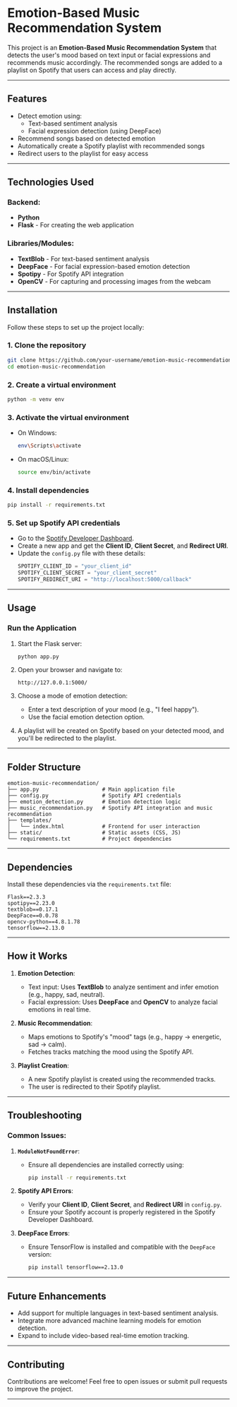 # **Emotion-Based Music Recommendation System**

This project is an **Emotion-Based Music Recommendation System** that detects the user's mood based on text input or facial expressions and recommends music accordingly. The recommended songs are added to a playlist on Spotify that users can access and play directly.

---

## **Features**

- Detect emotion using:
  - Text-based sentiment analysis
  - Facial expression detection (using DeepFace)
- Recommend songs based on detected emotion
- Automatically create a Spotify playlist with recommended songs
- Redirect users to the playlist for easy access

---

## **Technologies Used**

### Backend:
- **Python**
- **Flask** - For creating the web application

### Libraries/Modules:
- **TextBlob** - For text-based sentiment analysis
- **DeepFace** - For facial expression-based emotion detection
- **Spotipy** - For Spotify API integration
- **OpenCV** - For capturing and processing images from the webcam

---

## **Installation**

Follow these steps to set up the project locally:

### **1. Clone the repository**
```bash
git clone https://github.com/your-username/emotion-music-recommendation.git
cd emotion-music-recommendation
```

### **2. Create a virtual environment**
```bash
python -m venv env
```

### **3. Activate the virtual environment**
- On Windows:
  ```bash
  env\Scripts\activate
  ```
- On macOS/Linux:
  ```bash
  source env/bin/activate
  ```

### **4. Install dependencies**
```bash
pip install -r requirements.txt
```

### **5. Set up Spotify API credentials**
- Go to the [Spotify Developer Dashboard](https://developer.spotify.com/dashboard).
- Create a new app and get the **Client ID**, **Client Secret**, and **Redirect URI**.
- Update the `config.py` file with these details:
  ```python
  SPOTIFY_CLIENT_ID = "your_client_id"
  SPOTIFY_CLIENT_SECRET = "your_client_secret"
  SPOTIFY_REDIRECT_URI = "http://localhost:5000/callback"
  ```

---

## **Usage**

### **Run the Application**
1. Start the Flask server:
   ```bash
   python app.py
   ```

2. Open your browser and navigate to:
   ```
   http://127.0.0.1:5000/
   ```

3. Choose a mode of emotion detection:
   - Enter a text description of your mood (e.g., "I feel happy").
   - Use the facial emotion detection option.

4. A playlist will be created on Spotify based on your detected mood, and you'll be redirected to the playlist.

---

## **Folder Structure**

```
emotion-music-recommendation/
├── app.py                    # Main application file
├── config.py                 # Spotify API credentials
├── emotion_detection.py      # Emotion detection logic
├── music_recommendation.py   # Spotify API integration and music recommendation
├── templates/
│   └── index.html            # Frontend for user interaction
├── static/                   # Static assets (CSS, JS)
└── requirements.txt          # Project dependencies
```

---

## **Dependencies**

Install these dependencies via the `requirements.txt` file:

```text
Flask==2.3.3
spotipy==2.23.0
textblob==0.17.1
DeepFace==0.0.78
opencv-python==4.8.1.78
tensorflow==2.13.0
```

---

## **How it Works**

1. **Emotion Detection**:
   - Text input: Uses **TextBlob** to analyze sentiment and infer emotion (e.g., happy, sad, neutral).
   - Facial expression: Uses **DeepFace** and **OpenCV** to analyze facial emotions in real time.

2. **Music Recommendation**:
   - Maps emotions to Spotify's "mood" tags (e.g., happy → energetic, sad → calm).
   - Fetches tracks matching the mood using the Spotify API.

3. **Playlist Creation**:
   - A new Spotify playlist is created using the recommended tracks.
   - The user is redirected to their Spotify playlist.

---

## **Troubleshooting**

### Common Issues:
1. **`ModuleNotFoundError`**:
   - Ensure all dependencies are installed correctly using:
     ```bash
     pip install -r requirements.txt
     ```

2. **Spotify API Errors**:
   - Verify your **Client ID**, **Client Secret**, and **Redirect URI** in `config.py`.
   - Ensure your Spotify account is properly registered in the Spotify Developer Dashboard.

3. **DeepFace Errors**:
   - Ensure TensorFlow is installed and compatible with the `DeepFace` version:
     ```bash
     pip install tensorflow==2.13.0
     ```

---

## **Future Enhancements**

- Add support for multiple languages in text-based sentiment analysis.
- Integrate more advanced machine learning models for emotion detection.
- Expand to include video-based real-time emotion tracking.

---

## **Contributing**

Contributions are welcome! Feel free to open issues or submit pull requests to improve the project.

---

